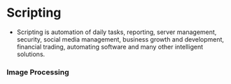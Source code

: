 # Scripting
* Scripting is automation of daily tasks, reporting, server management, security, social media management, business growth and development, financial trading, automating software and many other intelligent solutions.
 
### Image Processing 
> 